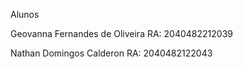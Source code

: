 Alunos

Geovanna Fernandes de Oliveira  RA: 2040482212039

Nathan Domingos Calderon        RA: 2040482122043